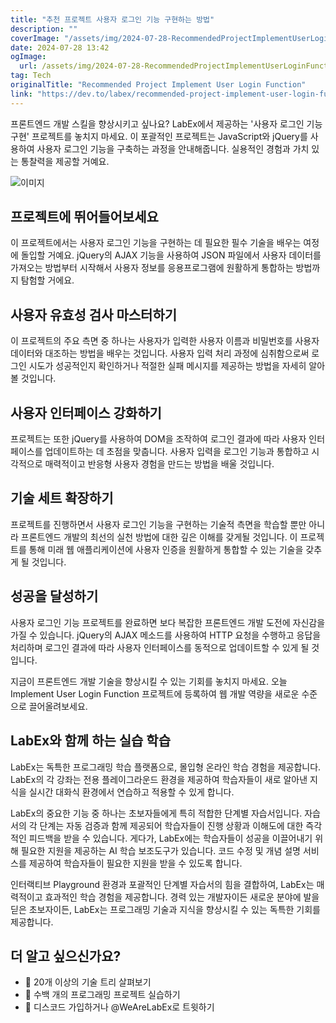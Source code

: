 ```yaml
---
title: "추천 프로젝트 사용자 로그인 기능 구현하는 방법"
description: ""
coverImage: "/assets/img/2024-07-28-RecommendedProjectImplementUserLoginFunction_0.png"
date: 2024-07-28 13:42
ogImage: 
  url: /assets/img/2024-07-28-RecommendedProjectImplementUserLoginFunction_0.png
tag: Tech
originalTitle: "Recommended Project Implement User Login Function"
link: "https://dev.to/labex/recommended-project-implement-user-login-function-546c"
---
```



프론트엔드 개발 스킬을 향상시키고 싶나요? LabEx에서 제공하는 '사용자 로그인 기능 구현' 프로젝트를 놓치지 마세요. 이 포괄적인 프로젝트는 JavaScript와 jQuery를 사용하여 사용자 로그인 기능을 구축하는 과정을 안내해줍니다. 실용적인 경험과 가치 있는 통찰력을 제공할 거예요.

![이미지](/assets/img/2024-07-28-RecommendedProjectImplementUserLoginFunction_0.png)

## 프로젝트에 뛰어들어보세요

이 프로젝트에서는 사용자 로그인 기능을 구현하는 데 필요한 필수 기술을 배우는 여정에 돌입할 거예요. jQuery의 AJAX 기능을 사용하여 JSON 파일에서 사용자 데이터를 가져오는 방법부터 시작해서 사용자 정보를 응용프로그램에 원활하게 통합하는 방법까지 탐험할 거에요.

<div class="content-ad"></div>

## 사용자 유효성 검사 마스터하기

이 프로젝트의 주요 측면 중 하나는 사용자가 입력한 사용자 이름과 비밀번호를 사용자 데이터와 대조하는 방법을 배우는 것입니다. 사용자 입력 처리 과정에 심취함으로써 로그인 시도가 성공적인지 확인하거나 적절한 실패 메시지를 제공하는 방법을 자세히 알아볼 것입니다.

## 사용자 인터페이스 강화하기

프로젝트는 또한 jQuery를 사용하여 DOM을 조작하여 로그인 결과에 따라 사용자 인터페이스를 업데이트하는 데 초점을 맞춥니다. 사용자 입력을 로그인 기능과 통합하고 시각적으로 매력적이고 반응형 사용자 경험을 만드는 방법을 배울 것입니다.

<div class="content-ad"></div>

## 기술 세트 확장하기

프로젝트를 진행하면서 사용자 로그인 기능을 구현하는 기술적 측면을 학습할 뿐만 아니라 프론트엔드 개발의 최선의 실천 방법에 대한 깊은 이해를 갖게될 것입니다. 이 프로젝트를 통해 미래 웹 애플리케이션에 사용자 인증을 원활하게 통합할 수 있는 기술을 갖추게 될 것입니다.

## 성공을 달성하기

사용자 로그인 기능 프로젝트를 완료하면 보다 복잡한 프론트엔드 개발 도전에 자신감을 가질 수 있습니다. jQuery의 AJAX 메소드를 사용하여 HTTP 요청을 수행하고 응답을 처리하며 로그인 결과에 따라 사용자 인터페이스를 동적으로 업데이트할 수 있게 될 것입니다.

<div class="content-ad"></div>

지금이 프론트엔드 개발 기술을 향상시킬 수 있는 기회를 놓치지 마세요. 오늘 Implement User Login Function 프로젝트에 등록하여 웹 개발 역량을 새로운 수준으로 끌어올려보세요.

## LabEx와 함께 하는 실습 학습

LabEx는 독특한 프로그래밍 학습 플랫폼으로, 몰입형 온라인 학습 경험을 제공합니다. LabEx의 각 강좌는 전용 플레이그라운드 환경을 제공하여 학습자들이 새로 알아낸 지식을 실시간 대화식 환경에서 연습하고 적용할 수 있게 합니다.

LabEx의 중요한 기능 중 하나는 초보자들에게 특히 적합한 단계별 자습서입니다. 자습서의 각 단계는 자동 검증과 함께 제공되어 학습자들이 진행 상황과 이해도에 대한 즉각적인 피드백을 받을 수 있습니다. 게다가, LabEx에는 학습자들이 성공을 이끌어내기 위해 필요한 지원을 제공하는 AI 학습 보조도구가 있습니다. 코드 수정 및 개념 설명 서비스를 제공하여 학습자들이 필요한 지원을 받을 수 있도록 합니다.

<div class="content-ad"></div>

인터랙티브 Playground 환경과 포괄적인 단계별 자습서의 힘을 결합하여, LabEx는 매력적이고 효과적인 학습 경험을 제공합니다. 경력 있는 개발자이든 새로운 분야에 발을 딛은 초보자이든, LabEx는 프로그래밍 기술과 지식을 향상시킬 수 있는 독특한 기회를 제공합니다.

## 더 알고 싶으신가요?

- 🌳 20개 이상의 기술 트리 살펴보기
- 🚀 수백 개의 프로그래밍 프로젝트 실습하기
- 💬 디스코드 가입하거나 @WeAreLabEx로 트윗하기